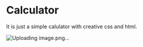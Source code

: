 # Calculator


It is just a simple calulator with creative css and html.

![Uploading image.png…]()
